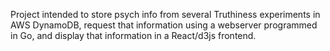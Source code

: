 Project intended to store psych info from several Truthiness experiments in AWS DynamoDB, request that information using a webserver programmed in Go, and display that information in a React/d3js frontend.